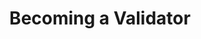 ---
title: 'Becoming a Validator'
description: 'Learn how to become a validator on the Archway network'
parentSection: Run a node
parentSectionPath: ''
navigation: false
---